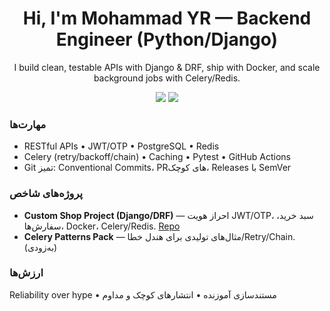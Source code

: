 <h1 align="center">Hi, I'm Mohammad YR — Backend Engineer (Python/Django)</h1>

<p align="center">
I build clean, testable APIs with Django & DRF, ship with Docker, and scale background jobs with Celery/Redis.
</p>

<p align="center">
<a href="https://github.com/MohammadYR?tab=repositories"><img src="https://img.shields.io/badge/Focus-Django%20%7C%20DRF%20%7C%20Docker%20%7C%20Celery-1"/></a>
<a href="mailto:you@example.com"><img src="https://img.shields.io/badge/Contact-Email-informational"/></a>
</p>

### مهارت‌ها
- RESTful APIs • JWT/OTP • PostgreSQL • Redis
- Celery (retry/backoff/chain) • Caching • Pytest • GitHub Actions
- Git تمیز: Conventional Commits، PRهای کوچک، Releases با SemVer

### پروژه‌های شاخص
- **Custom Shop Project (Django/DRF)** — احراز هویت JWT/OTP، سبد خرید، سفارش‌ها، Docker، Celery/Redis. [Repo](https://github.com/MohammadYR/Custom-Shop-Project)
- **Celery Patterns Pack** — مثال‌های تولیدی برای هندل خطا/Retry/Chain. (به‌زودی)

### ارزش‌ها
Reliability over hype • مستندسازی آموزنده • انتشارهای کوچک و مداوم
